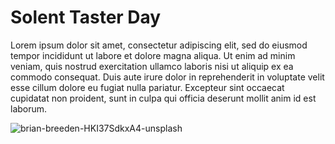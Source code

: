 # Solent Taster Day

Lorem ipsum dolor sit amet, consectetur adipiscing elit, sed do eiusmod tempor incididunt ut labore et dolore magna aliqua. Ut enim ad minim veniam, quis nostrud exercitation ullamco laboris nisi ut aliquip ex ea commodo consequat. Duis aute irure dolor in reprehenderit in voluptate velit esse cillum dolore eu fugiat nulla pariatur. Excepteur sint occaecat cupidatat non proident, sunt in culpa qui officia deserunt mollit anim id est laborum.

![brian-breeden-HKI37SdkxA4-unsplash](https://user-images.githubusercontent.com/62750489/226109714-b2d2b840-caa5-43ca-91d2-b170da826d33.jpg)
